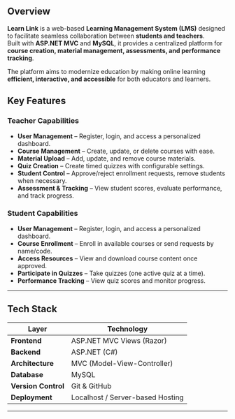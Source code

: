 
## Overview

**Learn Link** is a web-based **Learning Management System (LMS)** designed to facilitate seamless collaboration between **students and teachers**.  
Built with **ASP.NET MVC** and **MySQL**, it provides a centralized platform for **course creation, material management, assessments, and performance tracking**.  

The platform aims to modernize education by making online learning **efficient, interactive, and accessible** for both educators and learners.

##  Key Features

### Teacher Capabilities
- **User Management** – Register, login, and access a personalized dashboard.
- **Course Management** – Create, update, or delete courses with ease.
- **Material Upload** – Add, update, and remove course materials.
- **Quiz Creation** – Create timed quizzes with configurable settings.
- **Student Control** – Approve/reject enrollment requests, remove students when necessary.
- **Assessment & Tracking** – View student scores, evaluate performance, and track progress.

###  Student Capabilities
- **User Management** – Register, login, and access a personalized dashboard.
- **Course Enrollment** – Enroll in available courses or send requests by name/code.
- **Access Resources** – View and download course content once approved.
- **Participate in Quizzes** – Take quizzes (one active quiz at a time).
- **Performance Tracking** – View quiz scores and monitor progress.

---

## Tech Stack

| Layer            | Technology |
|------------------|------------|
| **Frontend**     | ASP.NET MVC Views (Razor) |
| **Backend**      | ASP.NET (C#) |
| **Architecture** | MVC (Model-View-Controller) |
| **Database**     | MySQL |
| **Version Control** | Git & GitHub |
| **Deployment**   | Localhost / Server-based Hosting |


---


